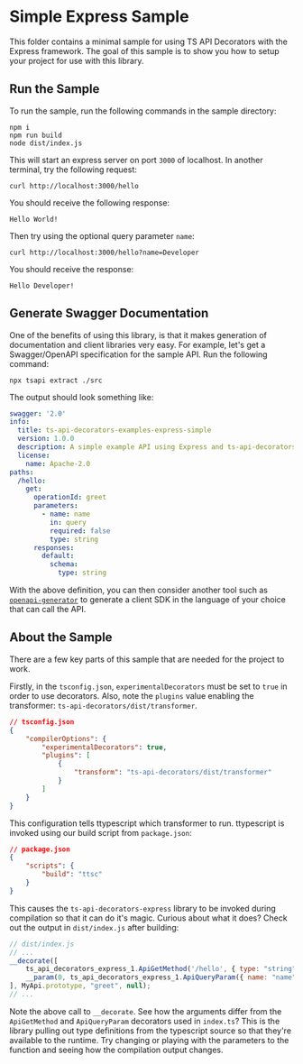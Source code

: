 # Simple Express Sample
This folder contains a minimal sample for using TS API Decorators with the Express framework. The goal of this sample is to show you how to setup your project for use with this library.

## Run the Sample
To run the sample, run the following commands in the sample directory:

```
npm i
npm run build
node dist/index.js
```

This will start an express server on port `3000` of localhost. In another terminal, try the following request:
```
curl http://localhost:3000/hello
```

You should receive the following response:
```
Hello World!
```

Then try using the optional query parameter `name`:
```
curl http://localhost:3000/hello?name=Developer
```

You should receive the response:
```
Hello Developer!
```

## Generate Swagger Documentation
One of the benefits of using this library, is that it makes generation of documentation and client libraries very easy. For example, let's get a Swagger/OpenAPI specification for the sample API. Run the following command:
```
npx tsapi extract ./src
```

The output should look something like:
```yaml
swagger: '2.0'
info:
  title: ts-api-decorators-examples-express-simple
  version: 1.0.0
  description: A simple example API using Express and ts-api-decorators-express
  license:
    name: Apache-2.0
paths:
  /hello:
    get:
      operationId: greet
      parameters:
        - name: name
          in: query
          required: false
          type: string
      responses:
        default:
          schema:
            type: string
```

With the above definition, you can then consider another tool such as [`openapi-generator`](https://github.com/openapitools/openapi-generator) to generate a client SDK in the language of your choice that can call the API.

## About the Sample
There are a few key parts of this sample that are needed for the project to work.

Firstly, in the `tsconfig.json`, `experimentalDecorators` must be set to `true` in order to use decorators. Also, note the `plugins` value enabling the transformer: `ts-api-decorators/dist/transformer`.
```json
// tsconfig.json
{
    "compilerOptions": {
        "experimentalDecorators": true,
        "plugins": [
            {
                "transform": "ts-api-decorators/dist/transformer"
            }
        ]
    }
}
```

This configuration tells ttypescript which transformer to run. ttypescript is invoked using our build script from `package.json`:
```json
// package.json
{
    "scripts": {
        "build": "ttsc"
    }
}
```

This causes the `ts-api-decorators-express` library to be invoked during compilation so that it can do it's magic. Curious about what it does? Check out the output in `dist/index.js` after building:
```javascript
// dist/index.js
// ...
__decorate([
    ts_api_decorators_express_1.ApiGetMethod('/hello', { type: "string" }),
    __param(0, ts_api_decorators_express_1.ApiQueryParam({ name: "name", typedef: { type: "string" }, optional: true }))
], MyApi.prototype, "greet", null);
// ...
```

Note the above call to `__decorate`. See how the arguments differ from the `ApiGetMethod` and `ApiQueryParam` decorators used in `index.ts`? This is the library pulling out type definitions from the typescript source so that they're available to the runtime. Try changing or playing with the parameters to the function and seeing how the compilation output changes.